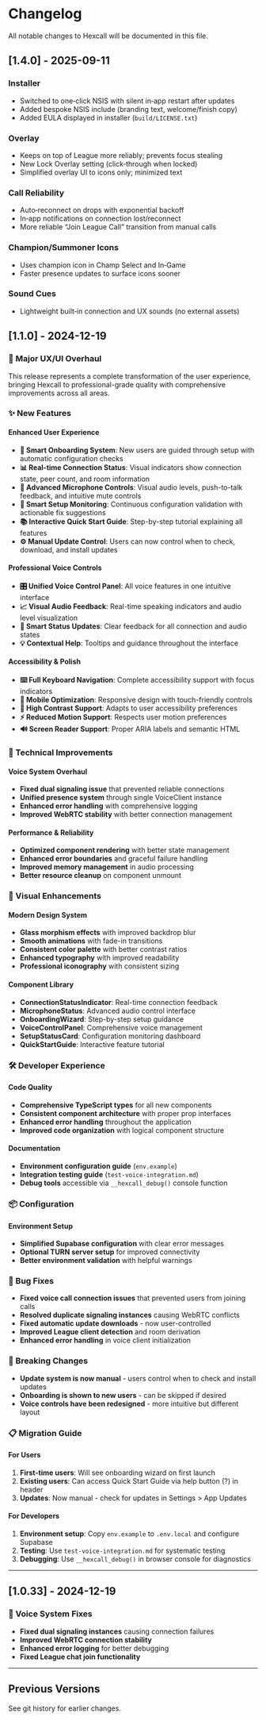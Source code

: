 # Changelog

All notable changes to Hexcall will be documented in this file.

## [1.4.0] - 2025-09-11

### Installer
- Switched to one‑click NSIS with silent in‑app restart after updates
- Added bespoke NSIS include (branding text, welcome/finish copy)
- Added EULA displayed in installer (`build/LICENSE.txt`)

### Overlay
- Keeps on top of League more reliably; prevents focus stealing
- New Lock Overlay setting (click‑through when locked)
- Simplified overlay UI to icons only; minimized text

### Call Reliability
- Auto‑reconnect on drops with exponential backoff
- In‑app notifications on connection lost/reconnect
- More reliable “Join League Call” transition from manual calls

### Champion/Summoner Icons
- Uses champion icon in Champ Select and In‑Game
- Faster presence updates to surface icons sooner

### Sound Cues
- Lightweight built‑in connection and UX sounds (no external assets)

## [1.1.0] - 2024-12-19

### 🎉 Major UX/UI Overhaul

This release represents a complete transformation of the user experience, bringing Hexcall to professional-grade quality with comprehensive improvements across all areas.

### ✨ New Features

#### **Enhanced User Experience**
- **🎯 Smart Onboarding System**: New users are guided through setup with automatic configuration checks
- **📊 Real-time Connection Status**: Visual indicators show connection state, peer count, and room information
- **🎤 Advanced Microphone Controls**: Visual audio levels, push-to-talk feedback, and intuitive mute controls
- **🔧 Smart Setup Monitoring**: Continuous configuration validation with actionable fix suggestions
- **📚 Interactive Quick Start Guide**: Step-by-step tutorial explaining all features
- **⚙️ Manual Update Control**: Users can now control when to check, download, and install updates

#### **Professional Voice Controls**
- **🎛️ Unified Voice Control Panel**: All voice features in one intuitive interface
- **📈 Visual Audio Feedback**: Real-time speaking indicators and audio level visualization
- **🔄 Smart Status Updates**: Clear feedback for all connection and audio states
- **💡 Contextual Help**: Tooltips and guidance throughout the interface

#### **Accessibility & Polish**
- **⌨️ Full Keyboard Navigation**: Complete accessibility support with focus indicators
- **📱 Mobile Optimization**: Responsive design with touch-friendly controls
- **🎨 High Contrast Support**: Adapts to user accessibility preferences
- **⚡ Reduced Motion Support**: Respects user motion preferences
- **🔊 Screen Reader Support**: Proper ARIA labels and semantic HTML

### 🔧 Technical Improvements

#### **Voice System Overhaul**
- **Fixed dual signaling issue** that prevented reliable connections
- **Unified presence system** through single VoiceClient instance
- **Enhanced error handling** with comprehensive logging
- **Improved WebRTC stability** with better connection management

#### **Performance & Reliability**
- **Optimized component rendering** with better state management
- **Enhanced error boundaries** and graceful failure handling
- **Improved memory management** in audio processing
- **Better resource cleanup** on component unmount

### 🎨 Visual Enhancements

#### **Modern Design System**
- **Glass morphism effects** with improved backdrop blur
- **Smooth animations** with fade-in transitions
- **Consistent color palette** with better contrast ratios
- **Enhanced typography** with improved readability
- **Professional iconography** with consistent sizing

#### **Component Library**
- **ConnectionStatusIndicator**: Real-time connection feedback
- **MicrophoneStatus**: Advanced audio control interface
- **OnboardingWizard**: Step-by-step setup guidance
- **VoiceControlPanel**: Comprehensive voice management
- **SetupStatusCard**: Configuration monitoring dashboard
- **QuickStartGuide**: Interactive feature tutorial

### 🛠️ Developer Experience

#### **Code Quality**
- **Comprehensive TypeScript types** for all new components
- **Consistent component architecture** with proper prop interfaces
- **Enhanced error handling** throughout the application
- **Improved code organization** with logical component structure

#### **Documentation**
- **Environment configuration guide** (`env.example`)
- **Integration testing guide** (`test-voice-integration.md`)
- **Debug tools** accessible via `__hexcall_debug()` console function

### 📦 Configuration

#### **Environment Setup**
- **Simplified Supabase configuration** with clear error messages
- **Optional TURN server setup** for improved connectivity
- **Better environment validation** with helpful warnings

### 🐛 Bug Fixes

- **Fixed voice call connection issues** that prevented users from joining calls
- **Resolved duplicate signaling instances** causing WebRTC conflicts
- **Fixed automatic update downloads** - now user-controlled
- **Improved League client detection** and room derivation
- **Enhanced error handling** in voice client initialization

### 🔄 Breaking Changes

- **Update system is now manual** - users control when to check and install updates
- **Onboarding is shown to new users** - can be skipped if desired
- **Voice controls have been redesigned** - more intuitive but different layout

### 📋 Migration Guide

#### For Users
1. **First-time users**: Will see onboarding wizard on first launch
2. **Existing users**: Can access Quick Start Guide via help button (?) in header
3. **Updates**: Now manual - check for updates in Settings > App Updates

#### For Developers
1. **Environment setup**: Copy `env.example` to `.env.local` and configure Supabase
2. **Testing**: Use `test-voice-integration.md` for systematic testing
3. **Debugging**: Use `__hexcall_debug()` in browser console for diagnostics

---

## [1.0.33] - 2024-12-19

### 🔧 Voice System Fixes

- **Fixed dual signaling instances** causing connection failures
- **Improved WebRTC connection stability**
- **Enhanced error logging** for better debugging
- **Fixed League chat join functionality**

---

## Previous Versions

See git history for earlier changes.

